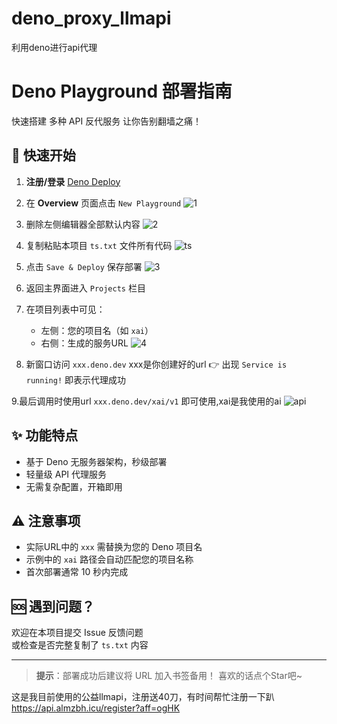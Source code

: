 # deno_proxy_llmapi
利用deno进行api代理
# Deno Playground 部署指南

快速搭建 多种 API 反代服务
让你告别翻墙之痛！

## 🚀 快速开始

1. **注册/登录** [Deno Deploy](https://dash.deno.com/)

2. 在 **Overview** 页面点击 `New Playground`
![1](https://github.com/user-attachments/assets/2a97b627-cd98-4d90-b49f-5821e790438e)

3. 删除左侧编辑器全部默认内容
![2](https://github.com/user-attachments/assets/9a6048fc-fd97-4cad-8ed4-27d91d555ba8)

4. 复制粘贴本项目 `ts.txt` 文件所有代码
![ts](https://github.com/user-attachments/assets/56a8ff6d-0794-4165-b488-16eabb1c5938)

5. 点击 `Save & Deploy` 保存部署
![3](https://github.com/user-attachments/assets/cb80816e-4e6a-4ba3-86e7-7de44772e8b1)

6. 返回主界面进入 `Projects` 栏目

7. 在项目列表中可见：
   - 左侧：您的项目名（如 `xai`）
   - 右侧：生成的服务URL
![4](https://github.com/user-attachments/assets/b35a3bcc-b0a6-4c6c-bb12-78962fbe2a37)

8. 新窗口访问 `xxx.deno.dev`  xxx是你创建好的url
   👉 出现 `Service is running!` 即表示代理成功

9.最后调用时使用url `xxx.deno.dev/xai/v1` 即可使用,xai是我使用的ai
![api](https://github.com/user-attachments/assets/54bcb5cf-c09e-4375-8753-e599da406e20)


## ✨ 功能特点

- 基于 Deno 无服务器架构，秒级部署
- 轻量级 API 代理服务
- 无需复杂配置，开箱即用

## ⚠️ 注意事项

- 实际URL中的 `xxx` 需替换为您的 Deno 项目名
- 示例中的 `xai` 路径会自动匹配您的项目名称
- 首次部署通常 10 秒内完成

## 🆘 遇到问题？

欢迎在本项目提交 Issue 反馈问题  
或检查是否完整复制了 `ts.txt` 内容

---

> **提示**：部署成功后建议将 URL 加入书签备用！
喜欢的话点个Star吧~

这是我目前使用的公益llmapi，注册送40刀，有时间帮忙注册一下趴
https://api.almzbh.icu/register?aff=ogHK
